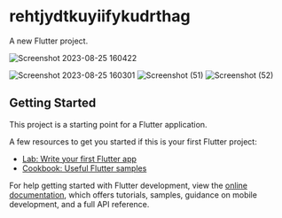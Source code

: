 # rehtjydtkuyiifykudrthag

A new Flutter project.



![Screenshot 2023-08-25 160422](https://github.com/MohammedAlphy/ICTHUB_EGYPT4/assets/142408765/c890e496-9930-4dd1-b34e-b8e368f1016c)

![Screenshot 2023-08-25 160301](https://github.com/MohammedAlphy/ICTHUB_EGYPT4/assets/142408765/cd20332a-dca4-4e6d-8ae5-c988db9c4c81)
![Screenshot (51)](https://github.com/MohammedAlphy/ICTHUB_EGYPT4/assets/142408765/fd2502bb-b5bb-4105-b1f1-352d810bec45)
![Screenshot (52)](https://github.com/MohammedAlphy/ICTHUB_EGYPT4/assets/142408765/14ab800d-de44-4b6e-8e0d-a42c4fdf050a)


## Getting Started

This project is a starting point for a Flutter application.

A few resources to get you started if this is your first Flutter project:

- [Lab: Write your first Flutter app](https://docs.flutter.dev/get-started/codelab)
- [Cookbook: Useful Flutter samples](https://docs.flutter.dev/cookbook)

For help getting started with Flutter development, view the
[online documentation](https://docs.flutter.dev/), which offers tutorials,
samples, guidance on mobile development, and a full API reference.
